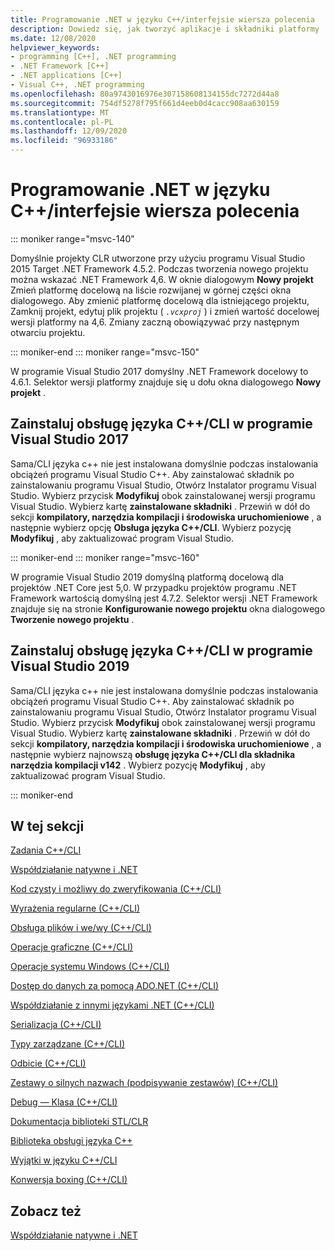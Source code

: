 ```yaml
---
title: Programowanie .NET w języku C++/interfejsie wiersza polecenia
description: Dowiedz się, jak tworzyć aplikacje i składniki platformy .NET w programie Visual Studio przy użyciu języka C++/CLI.
ms.date: 12/08/2020
helpviewer_keywords:
- programming [C++], .NET programming
- .NET Framework [C++]
- .NET applications [C++]
- Visual C++, .NET programming
ms.openlocfilehash: 80a9743016976e307158608134155dc7272d44a8
ms.sourcegitcommit: 754df5278f795f661d4eeb0d4cacc908aa630159
ms.translationtype: MT
ms.contentlocale: pl-PL
ms.lasthandoff: 12/09/2020
ms.locfileid: "96933186"
---
```

# <a name="net-programming-with-ccli"></a>Programowanie .NET w języku C++/interfejsie wiersza polecenia

::: moniker range="msvc-140"

Domyślnie projekty CLR utworzone przy użyciu programu Visual Studio 2015 Target .NET Framework 4.5.2. Podczas tworzenia nowego projektu można wskazać .NET Framework 4,6. W oknie dialogowym **Nowy projekt** Zmień platformę docelową na liście rozwijanej w górnej części okna dialogowego. Aby zmienić platformę docelową dla istniejącego projektu, Zamknij projekt, edytuj plik projektu ( *`.vcxproj`* ) i zmień wartość docelowej wersji platformy na 4,6. Zmiany zaczną obowiązywać przy następnym otwarciu projektu.

::: moniker-end
::: moniker range="msvc-150"

W programie Visual Studio 2017 domyślny .NET Framework docelowy to 4.6.1. Selektor wersji platformy znajduje się u dołu okna dialogowego **Nowy projekt** .

## <a name="install-ccli-support-in-visual-studio-2017"></a>Zainstaluj obsługę języka C++/CLI w programie Visual Studio 2017

Sama/CLI języka c++ nie jest instalowana domyślnie podczas instalowania obciążeń programu Visual Studio C++. Aby zainstalować składnik po zainstalowaniu programu Visual Studio, Otwórz Instalator programu Visual Studio. Wybierz przycisk **Modyfikuj** obok zainstalowanej wersji programu Visual Studio. Wybierz kartę **zainstalowane składniki** . Przewiń w dół do sekcji **kompilatory, narzędzia kompilacji i środowiska uruchomieniowe** , a następnie wybierz opcję **Obsługa języka C++/CLI**. Wybierz pozycję **Modyfikuj** , aby zaktualizować program Visual Studio.

::: moniker-end
::: moniker range="msvc-160"

W programie Visual Studio 2019 domyślną platformą docelową dla projektów .NET Core jest 5,0. W przypadku projektów programu .NET Framework wartością domyślną jest 4.7.2. Selektor wersji .NET Framework znajduje się na stronie **Konfigurowanie nowego projektu** okna dialogowego **Tworzenie nowego projektu** .
## <a name="install-ccli-support-in-visual-studio-2019"></a>Zainstaluj obsługę języka C++/CLI w programie Visual Studio 2019

Sama/CLI języka c++ nie jest instalowana domyślnie podczas instalowania obciążeń programu Visual Studio C++. Aby zainstalować składnik po zainstalowaniu programu Visual Studio, Otwórz Instalator programu Visual Studio. Wybierz przycisk **Modyfikuj** obok zainstalowanej wersji programu Visual Studio. Wybierz kartę **zainstalowane składniki** . Przewiń w dół do sekcji **kompilatory, narzędzia kompilacji i środowiska uruchomieniowe** , a następnie wybierz najnowszą **obsługę języka C++/CLI dla składnika narzędzia kompilacji v142** . Wybierz pozycję **Modyfikuj** , aby zaktualizować program Visual Studio.

::: moniker-end

## <a name="in-this-section"></a>W tej sekcji

[Zadania C++/CLI](../dotnet/cpp-cli-tasks.md)

[Współdziałanie natywne i .NET](../dotnet/native-and-dotnet-interoperability.md)

[Kod czysty i możliwy do zweryfikowania (C++/CLI)](../dotnet/pure-and-verifiable-code-cpp-cli.md)

[Wyrażenia regularne (C++/CLI)](../dotnet/regular-expressions-cpp-cli.md)

[Obsługa plików i we/wy (C++/CLI)](../dotnet/file-handling-and-i-o-cpp-cli.md)

[Operacje graficzne (C++/CLI)](../dotnet/graphics-operations-cpp-cli.md)

[Operacje systemu Windows (C++/CLI)](../dotnet/windows-operations-cpp-cli.md)

[Dostęp do danych za pomocą ADO.NET (C++/CLI)](../dotnet/data-access-using-adonet-cpp-cli.md)

[Współdziałanie z innymi językami .NET (C++/CLI)](../dotnet/interoperability-with-other-dotnet-languages-cpp-cli.md)

[Serializacja (C++/CLI)](../dotnet/serialization-cpp-cli.md)

[Typy zarządzane (C++/CLI)](../dotnet/managed-types-cpp-cli.md)

[Odbicie (C++/CLI)](../dotnet/reflection-cpp-cli.md)

[Zestawy o silnych nazwach (podpisywanie zestawów) (C++/CLI)](../dotnet/strong-name-assemblies-assembly-signing-cpp-cli.md)

[Debug — Klasa (C++/CLI)](../dotnet/debug-class-cpp-cli.md)

[Dokumentacja biblioteki STL/CLR](../dotnet/stl-clr-library-reference.md)

[Biblioteka obsługi języka C++](../dotnet/cpp-support-library.md)

[Wyjątki w języku C++/CLI](../dotnet/exceptions-in-cpp-cli.md)

[Konwersja boxing (C++/CLI)](../dotnet/boxing-cpp-cli.md)

## <a name="see-also"></a>Zobacz też

[Współdziałanie natywne i .NET](../dotnet/native-and-dotnet-interoperability.md)
